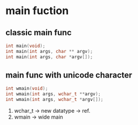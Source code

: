 # main fuction


## classic main func

```c
int main(void);
int main(int args, char ** argv);
int main(int args, char *argv[]);

```
## main func with unicode character

```c
int wmain(void);
int wmain(int args, wchar_t **argv);
int wmain(int args, wchar_t *argv[]);
```
1. wchar_t -> new datatype -> ref.
2. wmain -> wide main
